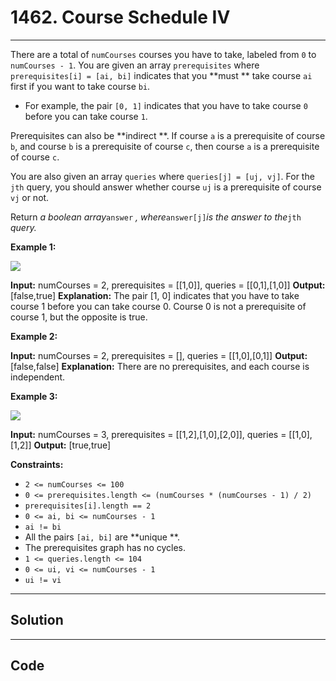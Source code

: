 # 1462. Course Schedule IV

---

There are a total of `numCourses` courses you have to take, labeled from `0` to `numCourses - 1`. You are given an array `prerequisites` where `prerequisites[i] = [ai, bi]` indicates that you **must ** take course `ai` first if you want to take course `bi`.

  * For example, the pair `[0, 1]` indicates that you have to take course `0` before you can take course `1`.



Prerequisites can also be **indirect **. If course `a` is a prerequisite of course `b`, and course `b` is a prerequisite of course `c`, then course `a` is a prerequisite of course `c`.

You are also given an array `queries` where `queries[j] = [uj, vj]`. For the `jth` query, you should answer whether course `uj` is a prerequisite of course `vj` or not.

Return _a boolean array_`answer` _, where_`answer[j]`_is the answer to the_`jth` _query._

 

**Example 1:**

![](https://assets.leetcode.com/uploads/2021/05/01/courses4-1-graph.jpg)


**Input:** numCourses = 2, prerequisites = [[1,0]], queries = [[0,1],[1,0]]
**Output:** [false,true]
**Explanation:** The pair [1, 0] indicates that you have to take course 1 before you can take course 0.
Course 0 is not a prerequisite of course 1, but the opposite is true.


**Example 2:**


**Input:** numCourses = 2, prerequisites = [], queries = [[1,0],[0,1]]
**Output:** [false,false]
**Explanation:** There are no prerequisites, and each course is independent.


**Example 3:**

![](https://assets.leetcode.com/uploads/2021/05/01/courses4-3-graph.jpg)


**Input:** numCourses = 3, prerequisites = [[1,2],[1,0],[2,0]], queries = [[1,0],[1,2]]
**Output:** [true,true]


 

**Constraints:**

  * `2 <= numCourses <= 100`
  * `0 <= prerequisites.length <= (numCourses * (numCourses - 1) / 2)`
  * `prerequisites[i].length == 2`
  * `0 <= ai, bi <= numCourses - 1`
  * `ai != bi`
  * All the pairs `[ai, bi]` are **unique **.
  * The prerequisites graph has no cycles.
  * `1 <= queries.length <= 104`
  * `0 <= ui, vi <= numCourses - 1`
  * `ui != vi`

---

## Solution



---

## Code
```python


```